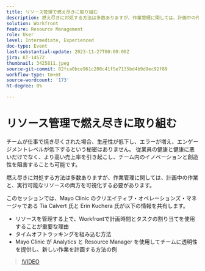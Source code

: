 ```yaml
---
title: リソース管理で燃え尽きに取り組む
description: 燃え尽きに対処する方法は多数ありますが、作業管理に関しては、計画中の作業と、実行可能なリソースの両方を可視化する必要があります。
solution: Workfront
feature: Resource Management
role: User
level: Intermediate, Experienced
doc-type: Event
last-substantial-update: 2023-11-27T00:00:00Z
jira: KT-14572
thumbnail: 3425811.jpeg
source-git-commit: 82fca0bce961c208c41f5e7135bd4b9d9ec92f89
workflow-type: tm+mt
source-wordcount: '173'
ht-degree: 0%

---
```



# リソース管理で燃え尽きに取り組む

チームが仕事で焼き尽くされた場合、生産性が低下し、エラーが増え、エンゲージメントレベルが低下するという秘密はありません。 従業員の健康と健康に悪いだけでなく、より高い売上率を引き起こし、チーム内のイノベーションと創造性を阻害することも可能です。

燃え尽きに対処する方法は多数ありますが、作業管理に関しては、計画中の作業と、実行可能なリソースの両方を可視化する必要があります。

このセッションでは、Mayo Clinic のクリエイティブ・オペレーションズ・マネージャである Tia Calvert 氏と Erin Kuchera 氏が以下の情報を共有します。

* リソースを管理する上で、Workfrontで計画時間とタスクの割り当てを使用することが重要な理由
* タイムオフトラッキングを組み込む方法
* Mayo Clinic が Analytics と Resource Manager を使用してチームに透明性を提供し、新しい作業を計画する方法の例

>[!VIDEO](https://video.tv.adobe.com/v/3425811/?learn=on)
